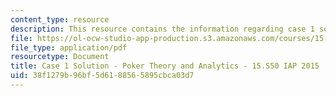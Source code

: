 ```yaml
---
content_type: resource
description: This resource contains the information regarding case 1 solution.
file: https://ol-ocw-studio-app-production.s3.amazonaws.com/courses/15-s50-poker-theory-and-analytics-january-iap-2015/38f1279b96bf5d6188565895cbca03d7_MIT15_S50IAP15_Case1_Sol.pdf
file_type: application/pdf
resourcetype: Document
title: Case 1 Solution - Poker Theory and Analytics - 15.S50 IAP 2015
uid: 38f1279b-96bf-5d61-8856-5895cbca03d7
---
```

